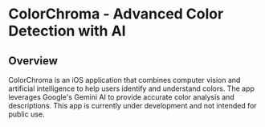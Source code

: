 # ColorChroma - Advanced Color Detection with AI

## Overview
ColorChroma is an iOS application that combines computer vision and artificial intelligence to help users identify and understand colors. The app leverages Google's Gemini AI to provide accurate color analysis and descriptions. This app is currently under development and not intended for public use.
